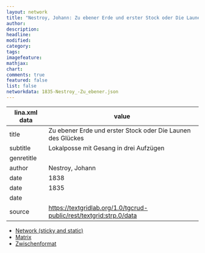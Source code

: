```yaml
---
layout: network
title: "Nestroy, Johann: Zu ebener Erde und erster Stock oder Die Launen des Glückes (1835)"
author:
description:
headline:
modified:
category:
tags:
imagefeature: 
mathjax: 
chart: 
comments: true
featured: false
list: false
networkdata: 1835-Nestroy_-Zu_ebener.json
---
```

lina.xml data  | value
------------- | -------------
title|Zu ebener Erde und erster Stock oder Die Launen des Glückes
subtitle|Lokalposse mit Gesang in drei Aufzügen
genretitle|
author|Nestroy, Johann
date|1838
date|1835
date|
source|https://textgridlab.org/1.0/tgcrud-public/rest/textgrid:strp.0/data


* [Network (sticky and static)](/network28)
* [Matrix](/matrix28)
* [Zwischenformat](/lina28 )
